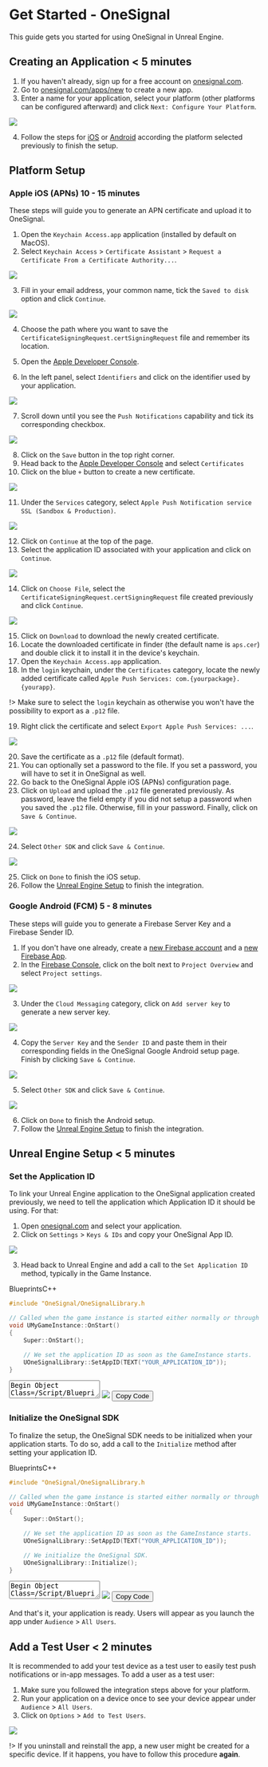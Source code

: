 # Get Started - OneSignal

This guide gets you started for using OneSignal in Unreal Engine.

## Creating an Application <span class="duration">&lt; 5 minutes</span>
1. If you haven't already, sign up for a free account on <a href="https://onesignal.com/" target="_blank" noreferrer noopener>onesignal.com</a>.
2. Go to <a href="https://app.onesignal.com/apps/new" target="_blank" noreferrer noopener>onesignal.com/apps/new</a> to create a new app.
3. Enter a name for your application, select your platform (other platforms can be configured afterward) and click `Next: Configure Your Platform`.

<div class="centered">
<img src="_images/CreateNewApp.png">
</div>

4. Follow the steps for [iOS](/getstarted?id=apple-ios-apns-10-15-minutes) or [Android](/getstarted?id=google-android-fcm-5-8-minutes) according the platform selected previously to finish the setup.

## Platform Setup

### Apple iOS (APNs) <span class="duration">10 - 15 minutes</span>
These steps will guide you to generate an APN certificate and upload it to OneSignal.

1. Open the `Keychain Access.app` application (installed by default on MacOS).
2. Select `Keychain Access` > `Certificate Assistant` > `Request a Certificate From a Certificate Authority...`.

<div class="centered">
<img src="_images/RequestCert.png">
</div>

3. Fill in your email address, your common name, tick the `Saved to disk` option and click `Continue`.

<div class="centered">
<img src="_images/CertConfig.png">
</div>

4. Choose the path where you want to save the `CertificateSigningRequest.certSigningRequest` file and remember its location.

5. Open the <a href="https://developer.apple.com/account/resources/identifiers/list" target="_blank" noreferrer noopener>Apple Developer Console</a>.
6. In the left panel, select `Identifiers` and click on the identifier used by your application.

<div class="centered">
<img src="_images/IdentifierWindow.png">
</div>

7. Scroll down until you see the `Push Notifications` capability and tick its corresponding checkbox.

<div class="centered">
<img src="_images/EnablePushNotifications.png">
</div>

8. Click on the `Save` button in the top right corner.
9. Head back to the <a href="https://developer.apple.com/account/resources/certificates/list" target="_blank" noreferrer noopener>Apple Developer Console</a> and select `Certificates`
10. Click on the blue `+` button to create a new certificate.

<div class="centered">
<img src="_images/CreateCert.png">
</div>

11. Under the `Services` category, select `Apple Push Notification service SSL (Sandbox & Production)`.

<div class="centered">
<img src="_images/SelectAPN.png">
</div>

12. Click on `Continue` at the top of the page.
13. Select the application ID associated with your application and click on `Continue`.

<div class="centered">
<img src="_images/SelectAppID.png">
</div>

14. Click on `Choose File`, select the `CertificateSigningRequest.certSigningRequest` file created previously and click `Continue`.

<div class="centered">
<img src="_images/SelectSignReq.png">
</div>

15. Click on `Download` to download the newly created certificate.
16. Locate the downloaded certificate in finder (the default name is `aps.cer`) and double click it to install it in the device's keychain.
17. Open the `Keychain Access.app` application.
18. In the `login` keychain, under the `Certificates` category, locate the newly added certificate called `Apple Push Services: com.{yourpackage}.{yourapp}`.

!> Make sure to select the `login` keychain as otherwise you won't have the possibility to export as a `.p12` file.

19. Right click the certificate and select `Export Apple Push Services: ...`.

<div class="centered">
<img src="_images/ExportCert.png">
</div>

20. Save the certificate as a `.p12` file (default format).
21. You can optionally set a password to the file. If you set a password, you will have to set it in OneSignal as well.
22. Go back to the OneSignal Apple iOS (APNs) configuration page.
23. Click on `Upload` and upload the `.p12` file generated previously. As password, leave the field empty if you did not setup a password when you saved the `.p12` file. Otherwise, fill in your password. Finally, click on `Save & Continue`.

<div class="centered">
<img src="_images/OneSignaliOSSetup.png">
</div>

24. Select `Other SDK` and click `Save & Continue`.

<div class="centered">
<img src="_images/iOSSelectSDK.png">
</div>

25. Click on `Done` to finish the iOS setup.
26. Follow the [Unreal Engine Setup](/getstarted?id=unreal-engine-setup-lt-5-minutes) to finish the integration.

### Google Android (FCM) <span class="duration">5 - 8 minutes</span>
These steps will guide you to generate a Firebase Server Key and a Firebase Sender ID.

1. If you don't have one already, create a <a href="https://firebase.google.com/" target="_blank" noreferrer noopener>new Firebase account</a> and a <a href="https://console.firebase.google.com/u/0/"  target="_blank" noreferrer noopener>new Firebase App</a>.
2. In the <a href="https://console.firebase.google.com/u/0/"  target="_blank" noreferrer noopener>Firebase Console</a>, click on the bolt next to `Project Overview` and select `Project settings`.


<div class="centered">
<img src="_images/FirebaseProjectSettings.png">
</div>

3. Under the `Cloud Messaging` category, click on `Add server key` to generate a new server key.

<div class="centered">
<img src="_images/CreateServerKey.png">
</div>

4. Copy the `Server Key` and the `Sender ID` and paste them in their corresponding fields in the OneSignal Google Android setup page. Finish by clicking `Save & Continue`.

<div class="centered">
<img src="_images/SetFCMOptions.png">
</div>

5. Select `Other SDK` and click `Save & Continue`.

<div class="centered">
<img src="_images/SelectSDKAndroid.png">
</div>

6. Click on `Done` to finish the Android setup.
7. Follow the [Unreal Engine Setup](/getstarted?id=unreal-engine-setup-lt-5-minutes) to finish the integration.

## Unreal Engine Setup <span class="duration">&lt; 5 minutes</span>

### Set the Application ID
To link your Unreal Engine application to the OneSignal application created previously, we need to tell the application which Application ID it should be using. For that:

1. Open <a href="https://app.onesignal.com/apps/" target="_blank" noreferrer noopener>onesignal.com</a> and select your application.
2. Click on `Settings` > `Keys & IDs` and copy your OneSignal App ID.

<div class="centered">
<img src="_images/GetAppID.png">
</div>

3. Head back to Unreal Engine and add a call to the `Set Application ID` method, typically in the Game Instance.


<div class="code-switcher show-cpp-false">
<div class="switcher" >
<span class="sw-bp" onclick="switchBp()">Blueprints</span><span class="sw-cpp" onclick="switchCpp()">C++</span>
</div>
<div class="cpp">

```cpp
#include "OneSignal/OneSignalLibrary.h

// Called when the game instance is started either normally or through PIE.
void UMyGameInstance::OnStart()
{
    Super::OnStart();

    // We set the application ID as soon as the GameInstance starts.
    UOneSignalLibrary::SetAppID(TEXT("YOUR_APPLICATION_ID"));
}

```

</div>
<div class="bp">
<div class="bpcode">
<textarea readonly>
Begin Object Class=/Script/BlueprintGraph.K2Node_Event Name="K2Node_Event_0"
   EventReference=(MemberParent=Class'"/Script/Engine.GameInstance"',MemberName="ReceiveInit")
   bOverrideFunction=True
   NodePosX=368
   NodePosY=464
   NodeGuid=8C42E1124ED6FC557D1F9E94E342044D
   CustomProperties Pin (PinId=4FE3F3764A0CD1B7819A7CAEC7CCCB38,PinName="OutputDelegate",Direction="EGPD_Output",PinType.PinCategory="delegate",PinType.PinSubCategory="",PinType.PinSubCategoryObject=None,PinType.PinSubCategoryMemberReference=(MemberParent=Class'"/Script/Engine.GameInstance"',MemberName="ReceiveInit"),PinType.PinValueType=(),PinType.ContainerType=None,PinType.bIsReference=False,PinType.bIsConst=False,PinType.bIsWeakPointer=False,PinType.bIsUObjectWrapper=False,PersistentGuid=00000000000000000000000000000000,bHidden=False,bNotConnectable=False,bDefaultValueIsReadOnly=False,bDefaultValueIsIgnored=False,bAdvancedView=False,bOrphanedPin=False,)
   CustomProperties Pin (PinId=F3843A18457C32617FE444AFDD95E702,PinName="then",Direction="EGPD_Output",PinType.PinCategory="exec",PinType.PinSubCategory="",PinType.PinSubCategoryObject=None,PinType.PinSubCategoryMemberReference=(),PinType.PinValueType=(),PinType.ContainerType=None,PinType.bIsReference=False,PinType.bIsConst=False,PinType.bIsWeakPointer=False,PinType.bIsUObjectWrapper=False,LinkedTo=(K2Node_CallFunction_0 D3B0109342955A0ED92DD882BEA5047F,),PersistentGuid=00000000000000000000000000000000,bHidden=False,bNotConnectable=False,bDefaultValueIsReadOnly=False,bDefaultValueIsIgnored=False,bAdvancedView=False,bOrphanedPin=False,)
End Object
Begin Object Class=/Script/BlueprintGraph.K2Node_CallFunction Name="K2Node_CallFunction_0"
   FunctionReference=(MemberParent=Class'"/Script/OneSignal.OneSignalLibrary"',MemberName="SetAppID")
   NodePosX=528
   NodePosY=464
   NodeGuid=987FA6914CFBEB433FA4619B31E9C11B
   CustomProperties Pin (PinId=D3B0109342955A0ED92DD882BEA5047F,PinName="execute",PinToolTip="\nExec",PinType.PinCategory="exec",PinType.PinSubCategory="",PinType.PinSubCategoryObject=None,PinType.PinSubCategoryMemberReference=(),PinType.PinValueType=(),PinType.ContainerType=None,PinType.bIsReference=False,PinType.bIsConst=False,PinType.bIsWeakPointer=False,PinType.bIsUObjectWrapper=False,LinkedTo=(K2Node_Event_0 F3843A18457C32617FE444AFDD95E702,),PersistentGuid=00000000000000000000000000000000,bHidden=False,bNotConnectable=False,bDefaultValueIsReadOnly=False,bDefaultValueIsIgnored=False,bAdvancedView=False,bOrphanedPin=False,)
   CustomProperties Pin (PinId=B9ACEC654CB1B177DEB45CBB2F85C4DF,PinName="then",PinToolTip="\nExec",Direction="EGPD_Output",PinType.PinCategory="exec",PinType.PinSubCategory="",PinType.PinSubCategoryObject=None,PinType.PinSubCategoryMemberReference=(),PinType.PinValueType=(),PinType.ContainerType=None,PinType.bIsReference=False,PinType.bIsConst=False,PinType.bIsWeakPointer=False,PinType.bIsUObjectWrapper=False,PersistentGuid=00000000000000000000000000000000,bHidden=False,bNotConnectable=False,bDefaultValueIsReadOnly=False,bDefaultValueIsIgnored=False,bAdvancedView=False,bOrphanedPin=False,)
   CustomProperties Pin (PinId=9DB7EED74DE28F57B69134B1A09ED4B2,PinName="self",PinFriendlyName=NSLOCTEXT("K2Node", "Target", "Target"),PinToolTip="Target\nOne Signal Library Object Reference",PinType.PinCategory="object",PinType.PinSubCategory="",PinType.PinSubCategoryObject=Class'"/Script/OneSignal.OneSignalLibrary"',PinType.PinSubCategoryMemberReference=(),PinType.PinValueType=(),PinType.ContainerType=None,PinType.bIsReference=False,PinType.bIsConst=False,PinType.bIsWeakPointer=False,PinType.bIsUObjectWrapper=False,DefaultObject="/Script/OneSignal.Default__OneSignalLibrary",PersistentGuid=00000000000000000000000000000000,bHidden=True,bNotConnectable=False,bDefaultValueIsReadOnly=False,bDefaultValueIsIgnored=False,bAdvancedView=False,bOrphanedPin=False,)
   CustomProperties Pin (PinId=EFC0EE644C77D803236B59A3C95F6981,PinName="ApplicationID",PinToolTip="Application ID\nString\n\nThe One Signal Application ID to set.",PinType.PinCategory="string",PinType.PinSubCategory="",PinType.PinSubCategoryObject=None,PinType.PinSubCategoryMemberReference=(),PinType.PinValueType=(),PinType.ContainerType=None,PinType.bIsReference=False,PinType.bIsConst=False,PinType.bIsWeakPointer=False,PinType.bIsUObjectWrapper=False,DefaultValue="YOUR_APP_ID",PersistentGuid=00000000000000000000000000000000,bHidden=False,bNotConnectable=False,bDefaultValueIsReadOnly=False,bDefaultValueIsIgnored=False,bAdvancedView=False,bOrphanedPin=False,)
End Object
</textarea>
<img src="_images/SetAppID.png"/>
<button onclick="copyBlueprintCode(this)">Copy Code</button>
</div>
</div>
</div>

### Initialize the OneSignal SDK

To finalize the setup, the OneSignal SDK needs to be initialized when your application starts. To do so, add a call to the `Initialize` method after setting your application ID.


<div class="code-switcher show-cpp-false">
<div class="switcher" >
<span class="sw-bp" onclick="switchBp()">Blueprints</span><span class="sw-cpp" onclick="switchCpp()">C++</span>
</div>
<div class="cpp">

```cpp
#include "OneSignal/OneSignalLibrary.h

// Called when the game instance is started either normally or through PIE.
void UMyGameInstance::OnStart()
{
    Super::OnStart();

    // We set the application ID as soon as the GameInstance starts.
    UOneSignalLibrary::SetAppID(TEXT("YOUR_APPLICATION_ID"));

    // We initialize the OneSignal SDK.
    UOneSignalLibrary::Initialize();
}

```

</div>
<div class="bp">
<div class="bpcode">
<textarea readonly>
Begin Object Class=/Script/BlueprintGraph.K2Node_Event Name="K2Node_Event_0"
   EventReference=(MemberParent=Class'"/Script/Engine.GameInstance"',MemberName="ReceiveInit")
   bOverrideFunction=True
   NodePosX=368
   NodePosY=464
   NodeGuid=8C42E1124ED6FC557D1F9E94E342044D
   CustomProperties Pin (PinId=4FE3F3764A0CD1B7819A7CAEC7CCCB38,PinName="OutputDelegate",Direction="EGPD_Output",PinType.PinCategory="delegate",PinType.PinSubCategory="",PinType.PinSubCategoryObject=None,PinType.PinSubCategoryMemberReference=(MemberParent=Class'"/Script/Engine.GameInstance"',MemberName="ReceiveInit"),PinType.PinValueType=(),PinType.ContainerType=None,PinType.bIsReference=False,PinType.bIsConst=False,PinType.bIsWeakPointer=False,PinType.bIsUObjectWrapper=False,PersistentGuid=00000000000000000000000000000000,bHidden=False,bNotConnectable=False,bDefaultValueIsReadOnly=False,bDefaultValueIsIgnored=False,bAdvancedView=False,bOrphanedPin=False,)
   CustomProperties Pin (PinId=F3843A18457C32617FE444AFDD95E702,PinName="then",Direction="EGPD_Output",PinType.PinCategory="exec",PinType.PinSubCategory="",PinType.PinSubCategoryObject=None,PinType.PinSubCategoryMemberReference=(),PinType.PinValueType=(),PinType.ContainerType=None,PinType.bIsReference=False,PinType.bIsConst=False,PinType.bIsWeakPointer=False,PinType.bIsUObjectWrapper=False,LinkedTo=(K2Node_CallFunction_0 D3B0109342955A0ED92DD882BEA5047F,),PersistentGuid=00000000000000000000000000000000,bHidden=False,bNotConnectable=False,bDefaultValueIsReadOnly=False,bDefaultValueIsIgnored=False,bAdvancedView=False,bOrphanedPin=False,)
End Object
Begin Object Class=/Script/BlueprintGraph.K2Node_CallFunction Name="K2Node_CallFunction_0"
   FunctionReference=(MemberParent=Class'"/Script/OneSignal.OneSignalLibrary"',MemberName="SetAppID")
   NodePosX=528
   NodePosY=464
   NodeGuid=987FA6914CFBEB433FA4619B31E9C11B
   CustomProperties Pin (PinId=D3B0109342955A0ED92DD882BEA5047F,PinName="execute",PinToolTip="\nExec",PinType.PinCategory="exec",PinType.PinSubCategory="",PinType.PinSubCategoryObject=None,PinType.PinSubCategoryMemberReference=(),PinType.PinValueType=(),PinType.ContainerType=None,PinType.bIsReference=False,PinType.bIsConst=False,PinType.bIsWeakPointer=False,PinType.bIsUObjectWrapper=False,LinkedTo=(K2Node_Event_0 F3843A18457C32617FE444AFDD95E702,),PersistentGuid=00000000000000000000000000000000,bHidden=False,bNotConnectable=False,bDefaultValueIsReadOnly=False,bDefaultValueIsIgnored=False,bAdvancedView=False,bOrphanedPin=False,)
   CustomProperties Pin (PinId=B9ACEC654CB1B177DEB45CBB2F85C4DF,PinName="then",PinToolTip="\nExec",Direction="EGPD_Output",PinType.PinCategory="exec",PinType.PinSubCategory="",PinType.PinSubCategoryObject=None,PinType.PinSubCategoryMemberReference=(),PinType.PinValueType=(),PinType.ContainerType=None,PinType.bIsReference=False,PinType.bIsConst=False,PinType.bIsWeakPointer=False,PinType.bIsUObjectWrapper=False,LinkedTo=(K2Node_CallFunction_1 753E2E4C4294D3E4C0B073BF4858E2CF,),PersistentGuid=00000000000000000000000000000000,bHidden=False,bNotConnectable=False,bDefaultValueIsReadOnly=False,bDefaultValueIsIgnored=False,bAdvancedView=False,bOrphanedPin=False,)
   CustomProperties Pin (PinId=9DB7EED74DE28F57B69134B1A09ED4B2,PinName="self",PinFriendlyName=NSLOCTEXT("K2Node", "Target", "Target"),PinToolTip="Target\nOne Signal Library Object Reference",PinType.PinCategory="object",PinType.PinSubCategory="",PinType.PinSubCategoryObject=Class'"/Script/OneSignal.OneSignalLibrary"',PinType.PinSubCategoryMemberReference=(),PinType.PinValueType=(),PinType.ContainerType=None,PinType.bIsReference=False,PinType.bIsConst=False,PinType.bIsWeakPointer=False,PinType.bIsUObjectWrapper=False,DefaultObject="/Script/OneSignal.Default__OneSignalLibrary",PersistentGuid=00000000000000000000000000000000,bHidden=True,bNotConnectable=False,bDefaultValueIsReadOnly=False,bDefaultValueIsIgnored=False,bAdvancedView=False,bOrphanedPin=False,)
   CustomProperties Pin (PinId=EFC0EE644C77D803236B59A3C95F6981,PinName="ApplicationID",PinToolTip="Application ID\nString\n\nThe One Signal Application ID to set.",PinType.PinCategory="string",PinType.PinSubCategory="",PinType.PinSubCategoryObject=None,PinType.PinSubCategoryMemberReference=(),PinType.PinValueType=(),PinType.ContainerType=None,PinType.bIsReference=False,PinType.bIsConst=False,PinType.bIsWeakPointer=False,PinType.bIsUObjectWrapper=False,DefaultValue="YOUR_APP_ID",PersistentGuid=00000000000000000000000000000000,bHidden=False,bNotConnectable=False,bDefaultValueIsReadOnly=False,bDefaultValueIsIgnored=False,bAdvancedView=False,bOrphanedPin=False,)
End Object
Begin Object Class=/Script/BlueprintGraph.K2Node_CallFunction Name="K2Node_CallFunction_1"
   FunctionReference=(MemberParent=Class'"/Script/OneSignal.OneSignalLibrary"',MemberName="Initialize")
   NodePosX=816
   NodePosY=464
   NodeGuid=DF00BE5D4EE655E5CE51B586A6600EF9
   CustomProperties Pin (PinId=753E2E4C4294D3E4C0B073BF4858E2CF,PinName="execute",PinToolTip="\nExec",PinType.PinCategory="exec",PinType.PinSubCategory="",PinType.PinSubCategoryObject=None,PinType.PinSubCategoryMemberReference=(),PinType.PinValueType=(),PinType.ContainerType=None,PinType.bIsReference=False,PinType.bIsConst=False,PinType.bIsWeakPointer=False,PinType.bIsUObjectWrapper=False,LinkedTo=(K2Node_CallFunction_0 B9ACEC654CB1B177DEB45CBB2F85C4DF,),PersistentGuid=00000000000000000000000000000000,bHidden=False,bNotConnectable=False,bDefaultValueIsReadOnly=False,bDefaultValueIsIgnored=False,bAdvancedView=False,bOrphanedPin=False,)
   CustomProperties Pin (PinId=67F5B883408EA77F5424B383BFD0BAA1,PinName="then",PinToolTip="\nExec",Direction="EGPD_Output",PinType.PinCategory="exec",PinType.PinSubCategory="",PinType.PinSubCategoryObject=None,PinType.PinSubCategoryMemberReference=(),PinType.PinValueType=(),PinType.ContainerType=None,PinType.bIsReference=False,PinType.bIsConst=False,PinType.bIsWeakPointer=False,PinType.bIsUObjectWrapper=False,PersistentGuid=00000000000000000000000000000000,bHidden=False,bNotConnectable=False,bDefaultValueIsReadOnly=False,bDefaultValueIsIgnored=False,bAdvancedView=False,bOrphanedPin=False,)
   CustomProperties Pin (PinId=218948B34FF2263D4CD608B669FED0A0,PinName="self",PinFriendlyName=NSLOCTEXT("K2Node", "Target", "Target"),PinToolTip="Target\nOne Signal Library Object Reference",PinType.PinCategory="object",PinType.PinSubCategory="",PinType.PinSubCategoryObject=Class'"/Script/OneSignal.OneSignalLibrary"',PinType.PinSubCategoryMemberReference=(),PinType.PinValueType=(),PinType.ContainerType=None,PinType.bIsReference=False,PinType.bIsConst=False,PinType.bIsWeakPointer=False,PinType.bIsUObjectWrapper=False,DefaultObject="/Script/OneSignal.Default__OneSignalLibrary",PersistentGuid=00000000000000000000000000000000,bHidden=True,bNotConnectable=False,bDefaultValueIsReadOnly=False,bDefaultValueIsIgnored=False,bAdvancedView=False,bOrphanedPin=False,)
End Object
</textarea>
<img src="_images/InitOneSignalSDK.png"/>
<button onclick="copyBlueprintCode(this)">Copy Code</button>
</div>
</div>
</div>

And that's it, your application is ready. Users will appear as you launch the app under `Audience` > `All Users`.


## Add a Test User <span class="duration">&lt; 2 minutes</span>
It is recommended to add your test device as a test user to easily test push notifications or in-app messages. To add a user as a test user:

1. Make sure you followed the integration steps above for your platform.
2. Run your application on a device once to see your device appear under `Audience` > `All Users`.
3. Click on `Options` > `Add to Test Users`.


<div class="centered">
<img src="_images/AddTestUser.png">
</div>

!> If you uninstall and reinstall the app, a new user might be created for a specific device. If it happens, you have to follow this procedure **again**.


<script>
setTimeout(() => {
	bShowCPP = !JSON.parse(getCookie('bShowCPP'));
	switchCode();
}, 0);
</script>



